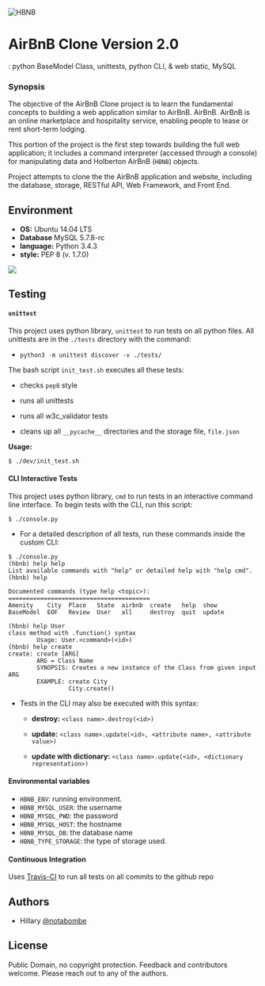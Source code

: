 ![HBNB](http://imgur.com/JBCMHDP.png)

# AirBnB Clone Version 2.0

: python BaseModel Class, unittests, python CLI, & web static, MySQL

### Synopsis
The objective of the AirBnB Clone project is to learn the fundamental concepts to building a web application similar to AirBnB. AirBnB. AirBnB is an online marketplace and hospitality service, enabling people to lease or rent short-term lodging.

This portion of the project is the first step towards building the full web application; it includes a command interpreter (accessed through a console) for manipulating data and Holberton AirBnB (`HBNB`) objects.

Project attempts to clone the the AirBnB application and website, including the
database, storage, RESTful API, Web Framework, and Front End.

## Environment

* __OS:__ Ubuntu 14.04 LTS
* __Database__ MySQL 5.7.8-rc
* __language:__ Python 3.4.3
* __style:__ PEP 8 (v. 1.7.0)

<img src="https://github.com/johncoleman83/AirBnB_clone/blob/master/dev/hbnb_step5.png" />

## Testing

#### `unittest`

This project uses python library, `unittest` to run tests on all python files.
All unittests are in the `./tests` directory with the command:

* `python3 -m unittest discover -v ./tests/`

The bash script `init_test.sh` executes all these tests:

  * checks `pep8` style

  * runs all unittests

  * runs all w3c_validator tests

  * cleans up all `__pycache__` directories and the storage file, `file.json`

**Usage:**

```
$ ./dev/init_test.sh
```

#### CLI Interactive Tests

This project uses python library, `cmd` to run tests in an interactive command
line interface.  To begin tests with the CLI, run this script:

```
$ ./console.py
```

* For a detailed description of all tests, run these commands inside the
custom CLI:

```
$ ./console.py
(hbnb) help help
List available commands with "help" or detailed help with "help cmd".
(hbnb) help

Documented commands (type help <topic>):
========================================
Amenity    City  Place   State  airbnb  create   help  show
BaseModel  EOF   Review  User   all     destroy  quit  update

(hbnb) help User
class method with .function() syntax
        Usage: User.<command>(<id>)
(hbnb) help create
create: create [ARG]
        ARG = Class Name
        SYNOPSIS: Creates a new instance of the Class from given input ARG
        EXAMPLE: create City
                 City.create()
```

* Tests in the CLI may also be executed with this syntax:

  * **destroy:** `<class name>.destroy(<id>)`

  * **update:** `<class name>.update(<id>, <attribute name>, <attribute value>)`

  * **update with dictionary:** `<class name>.update(<id>, <dictionary representation>)`

#### Environmental variables

* `HBNB_ENV`: running environment. 
* `HBNB_MYSQL_USER`: the username
* `HBNB_MYSQL_PWD`: the password
* `HBNB_MYSQL_HOST`: the hostname
* `HBNB_MYSQL_DB`: the database name 
* `HBNB_TYPE_STORAGE`: the type of storage used.

#### Continuous Integration

Uses [Travis-CI](https://travis-ci.org/) to run all tests on all commits to the
github repo

## Authors

* Hillary [@notabombe](https://github.com/notabombe)

## License

Public Domain, no copyright protection. Feedback and contributors welcome. Please reach out to any of the authors.
